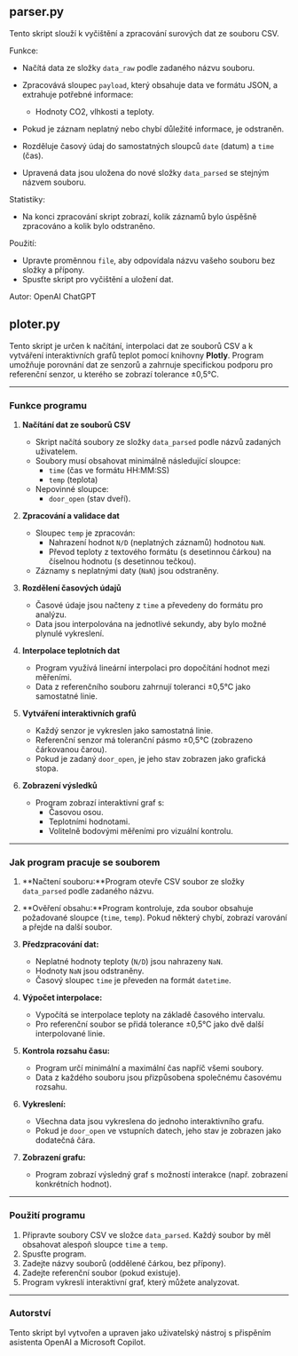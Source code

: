 ## parser.py

Tento skript slouží k vyčištění a zpracování surových dat ze souboru CSV.

Funkce:

- Načítá data ze složky `data_raw` podle zadaného názvu souboru.
- Zpracovává sloupec `payload`, který obsahuje data ve formátu JSON, a extrahuje potřebné informace:

  - Hodnoty CO2, vlhkosti a teploty.
- Pokud je záznam neplatný nebo chybí důležité informace, je odstraněn.
- Rozděluje časový údaj do samostatných sloupců `date` (datum) a `time` (čas).
- Upravená data jsou uložena do nové složky `data_parsed` se stejným názvem souboru.

Statistiky:

- Na konci zpracování skript zobrazí, kolik záznamů bylo úspěšně zpracováno a kolik bylo odstraněno.

Použití:

- Upravte proměnnou `file`, aby odpovídala názvu vašeho souboru bez složky a přípony.
- Spusťte skript pro vyčištění a uložení dat.

Autor: OpenAI ChatGPT

## ploter.py


Tento skript je určen k načítání, interpolaci dat ze souborů CSV a k vytváření interaktivních grafů teplot pomocí knihovny **Plotly**. Program umožňuje porovnání dat ze senzorů a zahrnuje specifickou podporu pro referenční senzor, u kterého se zobrazí tolerance ±0,5°C.

---

### Funkce programu

1. **Načítání dat ze souborů CSV**

   - Skript načítá soubory ze složky `data_parsed` podle názvů zadaných uživatelem.
   - Soubory musí obsahovat minimálně následující sloupce:
     - `time` (čas ve formátu HH:MM:SS)
     - `temp` (teplota)
   - Nepovinné sloupce:
     - `door_open` (stav dveří).
2. **Zpracování a validace dat**

   - Sloupec `temp` je zpracován:
     - Nahrazení hodnot `N/D` (neplatných záznamů) hodnotou `NaN`.
     - Převod teploty z textového formátu (s desetinnou čárkou) na číselnou hodnotu (s desetinnou tečkou).
   - Záznamy s neplatnými daty (`NaN`) jsou odstraněny.
3. **Rozdělení časových údajů**

   - Časové údaje jsou načteny z `time` a převedeny do formátu pro analýzu.
   - Data jsou interpolována na jednotlivé sekundy, aby bylo možné plynulé vykreslení.
4. **Interpolace teplotních dat**

   - Program využívá lineární interpolaci pro dopočítání hodnot mezi měřeními.
   - Data z referenčního souboru zahrnují toleranci ±0,5°C jako samostatné linie.
5. **Vytváření interaktivních grafů**

   - Každý senzor je vykreslen jako samostatná linie.
   - Referenční senzor má toleranční pásmo ±0,5°C (zobrazeno čárkovanou čarou).
   - Pokud je zadaný `door_open`, je jeho stav zobrazen jako grafická stopa.
6. **Zobrazení výsledků**

   - Program zobrazí interaktivní graf s:
     - Časovou osou.
     - Teplotními hodnotami.
     - Volitelně bodovými měřeními pro vizuální kontrolu.

---

### Jak program pracuje se souborem

1. **Načtení souboru:**Program otevře CSV soubor ze složky `data_parsed` podle zadaného názvu.
2. **Ověření obsahu:**Program kontroluje, zda soubor obsahuje požadované sloupce (`time`, `temp`). Pokud některý chybí, zobrazí varování a přejde na další soubor.
3. **Předzpracování dat:**

   - Neplatné hodnoty teploty (`N/D`) jsou nahrazeny `NaN`.
   - Hodnoty `NaN` jsou odstraněny.
   - Časový sloupec `time` je převeden na formát `datetime`.
4. **Výpočet interpolace:**

   - Vypočítá se interpolace teploty na základě časového intervalu.
   - Pro referenční soubor se přidá tolerance ±0,5°C jako dvě další interpolované linie.
5. **Kontrola rozsahu času:**

   - Program určí minimální a maximální čas napříč všemi soubory.
   - Data z každého souboru jsou přizpůsobena společnému časovému rozsahu.
6. **Vykreslení:**

   - Všechna data jsou vykreslena do jednoho interaktivního grafu.
   - Pokud je `door_open` ve vstupních datech, jeho stav je zobrazen jako dodatečná čára.
7. **Zobrazení grafu:**

   - Program zobrazí výsledný graf s možností interakce (např. zobrazení konkrétních hodnot).

---

### Použití programu

1. Připravte soubory CSV ve složce `data_parsed`. Každý soubor by měl obsahovat alespoň sloupce `time` a `temp`.
2. Spusťte program.
3. Zadejte názvy souborů (oddělené čárkou, bez přípony).
4. Zadejte referenční soubor (pokud existuje).
5. Program vykreslí interaktivní graf, který můžete analyzovat.

---

### Autorství

Tento skript byl vytvořen a upraven jako uživatelský nástroj s přispěním asistenta OpenAI a Microsoft Copilot.
